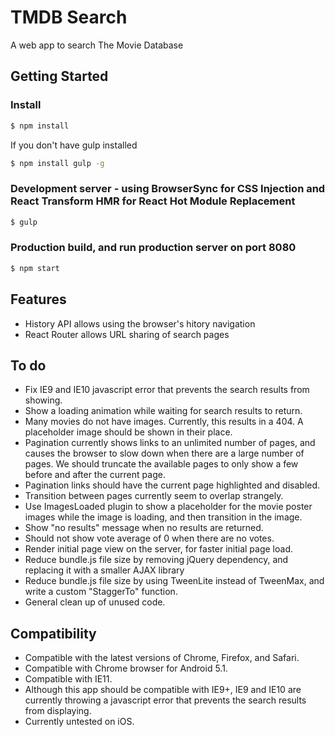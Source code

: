 # TMDB Search
A web app to search The Movie Database

## Getting Started
### Install
```sh
$ npm install
```
If you don't have gulp installed
```sh
$ npm install gulp -g
```

### Development server - using BrowserSync for CSS Injection and React Transform HMR for React Hot Module Replacement
```sh
$ gulp
```

### Production build, and run production server on port 8080
```sh
$ npm start
```

## Features
- History API allows using the browser's hitory navigation
- React Router allows URL sharing of search pages


## To do
- Fix IE9 and IE10 javascript error that prevents the search results from showing.
- Show a loading animation while waiting for search results to return.
- Many movies do not have images. Currently, this results in a 404. A placeholder image should be shown in their place.
- Pagination currently shows links to an unlimited number of pages, and causes the browser to slow down when there are a large number of pages. We should truncate the available pages to only show a few before and after the current page.
- Pagination links should have the current page highlighted and disabled.
- Transition between pages currently seem to overlap strangely.
- Use ImagesLoaded plugin to show a placeholder for the movie poster images while the image is loading, and then transition in the image.
- Show "no results" message when no results are returned.
- Should not show vote average of 0 when there are no votes.
- Render initial page view on the server, for faster initial page load.
- Reduce bundle.js file size by removing jQuery dependency, and replacing it with a smaller AJAX library
- Reduce bundle.js file size by using TweenLite instead of TweenMax, and write a custom "StaggerTo" function.
- General clean up of unused code.

## Compatibility
- Compatible with the latest versions of Chrome, Firefox, and Safari.
- Compatible with Chrome browser for Android 5.1.
- Compatible with IE11.
- Although this app should be compatible with IE9+, IE9 and IE10 are currently throwing a javascript error that prevents the search results from displaying.
- Currently untested on iOS.
